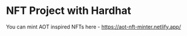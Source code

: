 # NFT Project with Hardhat

You can mint AOT inspired NFTs here - https://aot-nft-minter.netlify.app/
